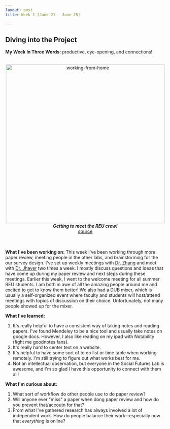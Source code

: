 ```yaml
---
layout: post
title: Week 1 [June 21 - June 25]

---
```


## Diving into the Project

**My Week In Three Words:** productive, eye-opening, and connections!
<br><br>
<center><img src="https://yjqian02.github.io/alicezhang-dreu/images/zoom-meeting.jpg" alt="working-from-home" width="500"/></center>

<!-- centering image desciption -->
<div style="text-align:center">    
  <b><i> Getting to meet the REU crew! </i></b>
</div>

<!-- centering image link -->
<div style="text-align:center">    
  <a href="https://www.concensus.com/5-tips-for-making-the-most-of-your-zoom-meetings/">source</a>
</div>

<br><br>
**What I've been working on:** This week I've been working through more paper review, meeting people in the other labs, and brainstorming for the our survey design. I've set up weekly meetings with [Dr. Zhang](https://homes.cs.washington.edu/~axz) and meet with [Dr. Jhaver](https://homes.cs.washington.edu/~axz) two times a week. I mostly discuss questions and ideas that have come up during my paper review and next steps during these meetings. Earlier this week, I went to the welcome meeting for all summer REU students. I am both in awe of all the amazing people around me and excited to get to know them better! We also had a DUB mixer, which is usually a self-organized event where faculty and students will host/attend meetings with topics of discussion on their choice. Unfortunately, not many people showed up for the mixer. 

**What I've learned:**
1. It's really helpful to have a consistent way of taking notes and reading papers. I've found Mendeley to be a nice tool and usually take notes on google docs. However, I also like reading on my ipad with Notability (fight me goodnotes fans).
2. It's really hard to center text on a website.
3. It's helpful to have some sort of to do list or time table when working remotely. I'm still trying to figure out what works best for me.
4. Not an intellectual observation, but everyone in the Social Futures Lab is awesome, and I'm so glad I have this opportunity to connect with them all!

**What I'm curious about:**
1. What sort of workflow do other people use to do paper review?
2. Will anyone ever "miss" a paper when dong paper review and how do you prevent that/accoutn for that?
3. From what I've gathered research has always involved a lot of independent work. How do people balance their work--especially now that *everything* is online?
